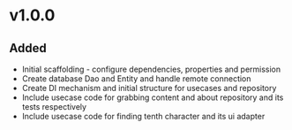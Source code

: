# v1.0.0
## Added
- Initial scaffolding - configure dependencies, properties and permission
- Create database Dao and Entity and handle remote connection
- Create DI mechanism and initial structure for usecases and repository
- Include usecase code for grabbing content and about repository and its tests respectively
- Include usecase code for finding tenth character and its ui adapter
